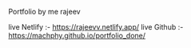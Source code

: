 Portfolio by me rajeev 

live Netlify :-  https://rajeevv.netlify.app/ 
live Github :- https://machphy.github.io/portfolio_done/
